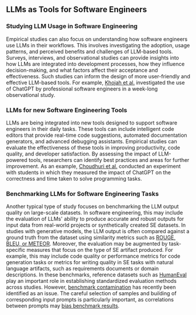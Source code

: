 ## LLMs as Tools for Software Engineers

### Studying LLM Usage in Software Engineering

Empirical studies can also focus on understanding how software engineers use LLMs in their workflows. This involves investigating the adoption, usage patterns, and perceived benefits and challenges of LLM-based tools. Surveys, interviews, and observational studies can provide insights into how LLMs are integrated into development processes, how they influence decision-making, and what factors affect their acceptance and effectiveness. Such studies can inform the design of more user-friendly and effective LLM-based tools.
For example, [Khojah et al.](https://dl.acm.org/doi/10.1145/3660788) investigated the use of ChatGPT by professional software engineers in a week-long observational study.

### LLMs for new Software Engineering Tools

LLMs are being integrated into new tools designed to support software engineers in their daily tasks. These tools can include intelligent code editors that provide real-time code suggestions, automated documentation generators, and advanced debugging assistants. Empirical studies can evaluate the effectiveness of these tools in improving productivity, code quality, and developer satisfaction. By assessing the impact of LLM-powered tools, researchers can identify best practices and areas for further improvement.
As an example, [Choudhuri et al.](https://dl.acm.org/doi/abs/10.1145/3597503.3639201) conducted an experiment with students in which they measured the impact of ChatGPT on the correctness and time taken to solve programming tasks.

### Benchmarking LLMs for Software Engineering Tasks

Another typical type of study focuses on benchmarking the LLM output quality on large-scale datasets.
In software engineering, this may include the evaluation of LLMs' ability to produce accurate and robust outputs for input data from real-world projects or synthetically created SE datasets.
In studies with generative models, the LLM output is often compared against a ground truth from the dataset using similarity metrics such as [ROUGE, BLEU, or METEOR](https://doi.org/10.1145/3695988).
Moreover, the evaluation may be augmented by task-specific measures that focus on the type of SE artifact produced.
For example, this may include code quality or performance metrics for code generation tasks or metrics for writing quality in SE tasks with natural language artifacts, such as requirements documents or domain descriptions.
In these benchmarks, reference datasets such as [HumanEval](https://arxiv.org/abs/2107.03374) play an important role in establishing standardized evaluation methods across studies.
However, [benchmark contamination](https://arxiv.org/abs/2410.16186) has recently been identified as an issue.
The careful selection of samples and building of corresponding input prompts is particularly important, as correlations between prompts may [bias benchmark results](https://aclanthology.org/2024.acl-long.560/).
